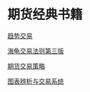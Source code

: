 # 期货经典书籍

[趋势交易](https://book.douban.com/subject/27069088/)

[海龟交易法则第三版](https://book.douban.com/subject/24325274/)

[期货交易策略](https://book.douban.com/subject/23774479/)

[图表辨析与交易系统](https://book.douban.com/subject/11517058/)



